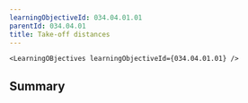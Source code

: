 ```yaml
---
learningObjectiveId: 034.04.01.01
parentId: 034.04.01
title: Take-off distances
---
```


```tsx eval
<LearningOBjectives learningObjectiveId={034.04.01.01} />
```

## Summary

